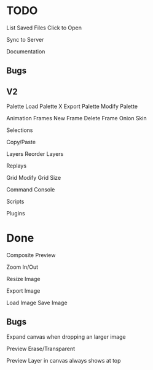 TODO
====
List Saved Files
  Click to Open

Sync to Server

Documentation

Bugs
----


V2
----

Palette
  Load Palette
  X Export Palette
  Modify Palette

Animation Frames
  New Frame
  Delete Frame
  Onion Skin

Selections

Copy/Paste

Layers
  Reorder Layers

Replays

Grid
  Modify Grid Size

Command Console

Scripts

Plugins

Done
====
Composite Preview

Zoom In/Out

Resize Image

Export Image

Load Image
Save Image

Bugs
----
Expand canvas when dropping an larger image

Preview Erase/Transparent

Preview Layer in canvas always shows at top
